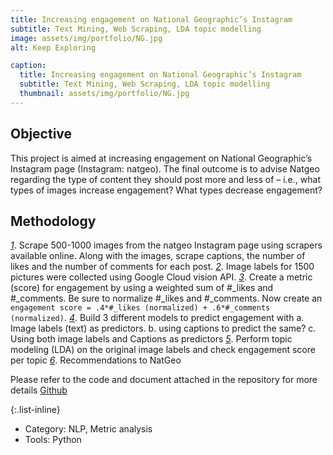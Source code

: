 ```yaml
---
title: Increasing engagement on National Geographic’s Instagram
subtitle: Text Mining, Web Scraping, LDA topic modelling 
image: assets/img/portfolio/NG.jpg
alt: Keep Exploring

caption:
  title: Increasing engagement on National Geographic’s Instagram
  subtitle: Text Mining, Web Scraping, LDA topic modelling 
  thumbnail: assets/img/portfolio/NG.jpg
---
```


## Objective

This project is aimed at increasing engagement on National Geographic’s Instagram page (Instagram: natgeo). The final outcome is to advise Natgeo regarding the type of content they should post more and less of – i.e., what types of images increase engagement? What types decrease engagement?

## Methodology

<u>*1*</u>.	Scrape 500-1000 images from the natgeo Instagram page using scrapers available online. Along with the images, scrape captions, the number of likes and the number of comments for each post.
<u>*2*</u>.	Image labels for 1500 pictures were collected using Google Cloud vision API.
<u>*3*</u>.	Create a metric (score) for engagement by using a weighted sum of #_likes and #_comments. Be sure to normalize #_likes and #_comments. Now create an `engagement score = .4*#_likes (normalized) + .6*#_comments (normalized)`.
<u>*4*</u>.	Build 3 different models to predict engagement with
a. Image labels (text) as predictors.
b. using captions to predict the same?
c. Using both image labels and Captions as predictors
<u>*5*</u>.	Perform topic modeling (LDA) on the original image labels and check engagement score per topic
<u>*6*</u>.	Recommendations to NatGeo


Please refer to the code and document attached in the repository for more details
[Github](https://github.com/abinavrameshs/Social-Network-Analysis-to-increase-engagement)

{:.list-inline}
- Category: NLP, Metric analysis
- Tools: Python

